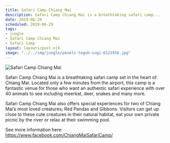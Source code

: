 ```yaml
---
title: Safari Camp Chiang Mai
description: Safari Camp Chiang Mai is a breathtaking safari camp...
date: 2019-06-29
scheduled: 2019-06-29
tags:
- jungle
- Safari Camp Chiang Mai
- Safari Camp
layout: layouts/post.njk
image: "../../img/jungle/pexels-teguh-sugi-6121916.jpg"
---
```


![Safari Camp Chiang Mai](../../img/jungle/pexels-teguh-sugi-6121916.jpg)

Safari Camp Chiang Mai is a breathtaking safari camp set in the heart of Chiang Mai. Located only a few minutes from the airport, this camp is a fantastic venue for those who want an authentic safari experience with over 40 animals to see including meerkat, deer, snakes and many more.

Safari Camp Chiang Mai also offers special experiences for two of Chiang Mai’s most loved creatures; Red Pandas and Gibbons. Visitors can get up close to these cute creatures in their natural habitat, eat your own private picnic by the river or relax at their swimming pool.

See more information here: https://www.facebook.com/ChiangMaiSafariCamp/
